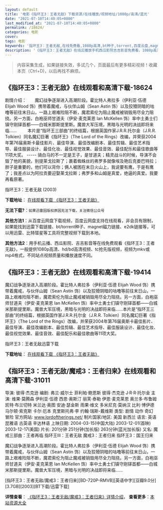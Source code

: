 ```yaml
---
layout: default
title: '电影《指环王3：王者无敌》下载资源/在线播放/视频地址/1080p/高清/蓝光'
date: "2021-07-10T14:40:05+0800"
last_modified_at: "2021-07-10T14:40:05+0800"
permalink: /18624/
categories: 电影
cover:
tags: 电影
keywords: '指环王3：王者无敌,在线免费看,1080p高清,bt种子,torrent,百度云盘,magnet,磁力链,迅雷下载资源'
description: '《指环王3：王者无敌》在线云播放手机西瓜影院吉吉影音免费看，1080p高清bd/hd未删减完整版和tc抢先枪版，mkv/mp4格式，附带bt/torrent种子、magnet/磁力链、百度云盘、网盘资源迅雷下载链接'
---
```


>内容采集生成，如果链接失效，多试几个，页面最后有更多精彩视频！收藏本页（Ctrl+D)，以后再找不麻烦。


## 《指环王3：王者无敌》在线观看和高清下载-18624

剧情介绍：　　魔幻战争逐渐进入高潮阶段。霍比特人弗拉多（伊利亚·伍德 Elijah Wood 饰）携带着魔戒，与伙伴山姆（Sean Astin 饰）以及狡猾阴暗的咕噜等前往末日山，一路上艰难险阻不断，魔君索伦为阻止魔戒被销毁用尽全力阻挠。另一方面，白袍巫师甘道夫（伊安·麦克莱恩 Ian McKellen 饰）率中土勇士们镇守刚铎首都——白城米那斯提里斯。魔兽大军压境，黑暗与光明的决战即将来临……  　　本片是“指环王三部曲”的终结篇，根据英国作家J.R.R.托尔金（J.R.R. Tolkien）同名魔幻巨著《指环王》（The Lord of the Rings）改编，并荣获2004年第76届奥斯卡最佳影片、最佳导演、最佳改编剧本、最佳剪辑、最佳艺术指导、最佳服装设计、最佳化妆、最佳视觉效果、最佳音效、最佳配乐和最佳歌曲等11项大奖。 ----- 骑白马的不一定是王子，是甘道夫；精灵战斗的时候，导演不会毁了他的美貌，别提莱戈拉斯了；裹着蜘蛛丝的弗罗多就像埃及艳后克娄巴特拉；胖子是重要的，他们可以背你；俩人被困在末日火山上，我说要有鹰，于是有鹰了；我差点以为阿拉贡要迎娶莱戈拉斯；弗罗多和山姆是真爱，绝逼的真爱。我要再看原著。


指环王3：王者无敌 (2003)

**下载地址**： [在线观看下载 《指环王3：王者无敌》](https://www.btbtdy.me/btdy/dy2834.html) 


**无法下载?**：`如果迅雷因版权原因无法下载，关注微信公众号 `

**其他方法1**：从百度云网盘下载视频，百度云网盘支持在线观看，非会员有限制，如果能找到迅雷下载链接、bt/torrent种子、magnet磁力链接、e2dk链接等，可以用迅雷、比特彗星等工具将完整视频下载到本地。

**其他方法2**：用手机云播、西瓜影院、吉吉影音等在线免费观看《指环王3：王者无敌》，一般提供1080p高清、hd/bd高清视频、tc抢先版视频，视频为mkv或mp4格式，不同站点视频质量和播放速度不同。


## 《指环王3：王者无敌》在线观看和高清下载-19414

魔幻战争逐渐进入高潮阶段。霍比特人弗拉多（伊利亚·伍德 Elijah Wood 饰）携带着魔戒，与伙伴山姆（Sean Astin 饰）以及狡猾阴暗的咕噜等前往末日山，一路上艰难险阻不断，魔君索伦为阻止魔戒被销毁用尽全力阻挠。另一方面，白袍巫师甘道夫（伊安·麦克莱恩 Ian McKellen 饰）率中土勇士们镇守刚铎首都——白城米那斯提里斯。魔兽大军压境，黑暗与光明的决战即将来临……本片是“指环王三部曲”的终结篇，根据英国作家J.R.R.托尔金（J.R.R. Tolkien）同名魔幻巨著《指环王》（The Lord of the Rings）改编，并荣获2004年第76届奥斯卡最佳影片、最佳导演、最佳改编剧本、最佳剪辑、最佳艺术指导、最佳服装设计、最佳化妆、最佳视觉效果、最佳音效、最佳配乐和最佳歌曲等11项大奖。


指环王3：王者无敌迅雷下载

**下载地址**： [在线观看下载 《指环王3：王者无敌》](https://www.993dy.com//vod-detail-id-29656.html) 


## 《指环王3：王者无敌/魔戒3：王者归来》在线观看和高清下载-31011

导演: 彼得·杰克逊 编剧: 弗兰·威尔士 菲利帕·鲍恩斯 彼得·杰克逊 J·R·R·托尔金 主演: 维果·莫腾森 伊利亚·伍德 西恩·奥斯汀 丽芙·泰勒 伊恩·麦克莱恩 奥兰多·布鲁姆 凯特·布兰切特 米兰达·奥图 安迪·瑟金斯 雨果·维文 多米尼克·莫纳汉 比利·博伊德 马尔顿·索克斯 卡尔·厄本 克里斯托弗·李 约翰·瑞斯-戴维斯 类型: 剧情 动作 奇幻 冒险 官方网站: www.lordoftherings.net/ 制片国家/地区: 美国 新西兰 语言: 英语 昆雅语 古英语 辛达林语 上映日期: 2004-03-15(中国大陆) 2003-12-01(首映) 2003-12-17(美国) 片长: 201分钟 251分钟(加长版) 263分钟(蓝光加长版) 又名: 魔戒三部曲：王者再临 指环王III：王者无敌 魔戒3：王者归来 指环王3：国王归来

魔幻战争逐渐进入高潮阶段。霍比特人弗拉多（伊利亚·伍德 Elijah Wood 饰）携带着魔戒，与伙伴山姆（Sean Astin 饰）以及狡猾阴暗的咕噜等前往末日山，一路上艰难险阻不断，魔君索伦为阻止魔戒被销毁用尽全力阻挠。另一方面，白袍巫师甘道夫（伊安·麦克莱恩 Ian McKellen 饰）率中土勇士们镇守刚铎首都——白城米那斯提里斯。魔兽大军压境，黑暗与光明的决战即将来临……


[指环王3：王者无敌/魔戒3：王者归来][BD-720P-RMVB][英语中字][豆瓣9.0分][3.7GB][2003][BT下载/迅雷下载]

**详情查看**： [《指环王3：王者无敌/魔戒3：王者归来》详情介绍](/movie/31011/)， **查看更多**：[本站资源大全](/movie/t/all/)

